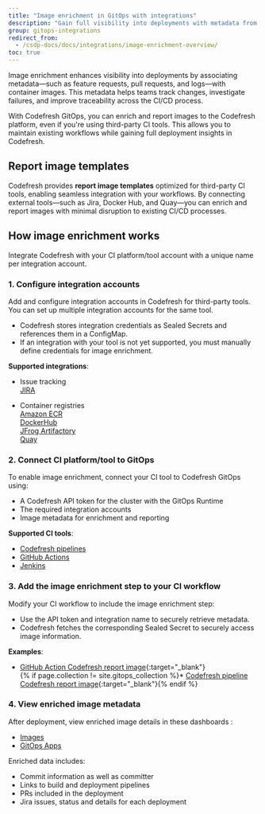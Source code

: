 ```yaml
---
title: "Image enrichment in GitOps with integrations"
description: "Gain full visibility into deployments with metadata from third-party tools"
group: gitops-integrations
redirect_from:
  - /csdp-docs/docs/integrations/image-enrichment-overview/
toc: true
---
```





Image enrichment enhances visibility into deployments by associating metadata—such as feature requests, pull requests, and logs—with container images. This metadata helps teams track changes, investigate failures, and improve traceability across the CI/CD process.

With Codefresh GitOps, you can enrich and report images to the Codefresh platform, even if you're using third-party CI tools. This allows you to maintain existing workflows while gaining full deployment insights in Codefresh.

  
## Report image templates
Codefresh provides **report image templates** optimized for third-party CI tools, enabling seamless integration with your workflows. By connecting external tools—such as Jira, Docker Hub, and Quay—you can enrich and report images with minimal disruption to existing CI/CD processes.





## How image enrichment works
 
Integrate Codefresh with your CI platform/tool account with a unique name per integration account. 

### 1. Configure integration accounts

Add and configure integration accounts in Codefresh for third-party tools. You can set up multiple integration accounts for the same tool.  

* Codefresh stores integration credentials as Sealed Secrets and references them in a ConfigMap. 
* If an integration with your tool is not yet supported, you must manually define credentials for image enrichment. 

**Supported integrations**:  
* Issue tracking  
  [JIRA]({{site.baseurl}}/docs/gitops-integrations/issue-tracking/jira/) 
 
* Container registries  
  [Amazon ECR]({{site.baseurl}}/docs/gitops-integrations/container-registries/amazon-ecr/)  
  [DockerHub]({{site.baseurl}}/docs/gitops-integrations/container-registries/dockerhub/)  
  [JFrog Artifactory]({{site.baseurl}}/docs/gitops-integrations/container-registries/jfrog/)  
  [Quay]({{site.baseurl}}/docs/gitops-integrations/container-registries/quay/)  

   
### 2. Connect CI platform/tool to GitOps

To enable image enrichment, connect your CI tool to Codefresh GitOps using:
* A Codefresh API token for the cluster with the GitOps Runtime
* The required integration accounts
* Image metadata for enrichment and reporting
 
**Supported CI tools**:  
* [Codefresh pipelines]({{site.baseurl}}/docs/gitops-integrations/ci-integrations/codefresh-classic/)  
* [GitHub Actions]({{site.baseurl}}/docs/gitops-integrations/ci-integrations/github-actions/)  
* [Jenkins]({{site.baseurl}}/docs/gitops-integrations/ci-integrations/jenkins/)


### 3. Add the image enrichment step to your CI workflow

Modify your CI workflow to include the image enrichment step:
* Use the API token and integration name to securely retrieve metadata.
* Codefresh fetches the corresponding Sealed Secret to securely access image information. 

**Examples**:
* [GitHub Action Codefresh report image](https://github.com/marketplace/actions/codefresh-report-image){:target="\_blank"}  
{% if page.collection != site.gitops_collection %}* [Codefresh pipeline Codefresh report image](https://codefresh.io/steps/step/codefresh-report-image){:target="\_blank"}{% endif %}<!-- ask if this is relevant to argohub -->


### 4. View enriched image metadata
After deployment, view enriched image details in these dashboards :  
* [Images]({{site.baseurl}}/docs/dashboards/images/)  
* [GitOps Apps]({{site.baseurl}}/docs/deployments/gitops/gitops-apps-dashboard/)



Enriched data includes:   
* Commit information as well as committer
* Links to build and deployment pipelines
* PRs included in the deployment
* Jira issues, status and details for each deployment



